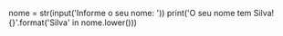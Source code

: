 nome = str(input('Informe o seu nome: '))
print('O seu nome tem Silva! {}'.format('Silva' in nome.lower()))